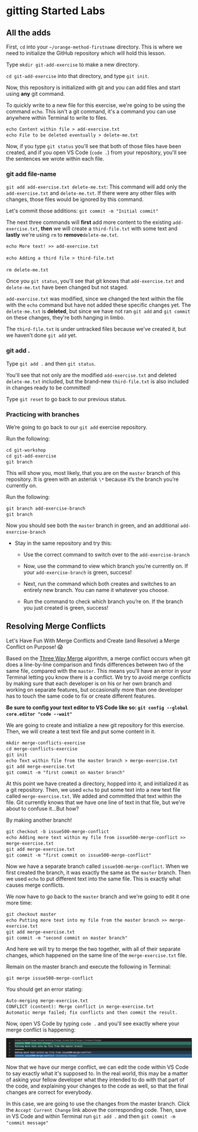# gitting Started Labs

## All the adds

First, `cd` into your `~/orange-method-firstname` directory. This is where we need to initialize the GitHub repository which will hold this lesson.

Type `mkdir git-add-exercise` to make a new directory.

`cd git-add-exercise` into that directory, and type `git init`.

Now, this repository is initialized with git and you can add files and start using **any** git command.

To quickly write to a new file for this exercise, we're going to be using the command `echo`. This isn't a git command, it's a command you can use anywhere within Terminal to write to files.

```
echo Content within file > add-exercise.txt
echo File to be deleted eventually > delete-me.txt
```

Now, if you type `git status` you'll see that both of those files have been created, and if you open VS Code (`code .`) from your repository, you'll see the sentences we wrote within each file.

###  git add file-name

`git add add-exercise.txt delete-me.txt`: This command will add only the `add-exercise.txt` and `delete-me.txt`. If there were any other files with changes, those files would be ignored by this command.

Let's commit those additions: `git commit -m "Initial commit"`

The next three commands will **first** add more content to the existing `add-exercise.txt`, **then** we will create a `third-file.txt` with some text and **lastly** we're using `rm` to **remove**`delete-me.txt`.

```
echo More text! >> add-exercise.txt

echo Adding a third file > third-file.txt

rm delete-me.txt
```

Once you `git status`, you'll see that git knows that `add-exercise.txt` and `delete-me.txt` have been changed but not staged.

`add-exercise.txt` was modified, since we changed the text within the file with the `echo` command but have not added these specific changes yet. The `delete-me.txt` is **deleted**, but since we have not ran `git add` and `git commit` on these changes, they're both hanging in limbo.

The `third-file.txt` is under untracked files because we've created it, but we haven't done `git add` yet.


###  git add .

Type `git add .` and then `git status`.

You'll see that not only are the modified `add-exercise.txt` and deleted `delete-me.txt` included, but the brand-new `third-file.txt` is also included in changes ready to be committed!

Type `git reset` to go back to our previous status.


### Practicing with branches

We’re going to go back to our `git add` exercise repository.

Run the following:

```
cd git-workshop
cd git-add-exercise
git branch
```

This will show you, most likely, that you are on the `master` branch of this repository. It is green with an asterisk `\*` because it’s the branch you’re currently on.

Run the following:

```
git branch add-exercise-branch
git branch
```

Now you should see both the `master` branch in green, and an additional `add-exercise-branch`

- Stay in the same repository and try this:
    
    
    - Use the correct command to switch over to the `add-exercise-branch`
        
    - Now, use the command to view which branch you’re currently on. If your `add-exercise-branch` is green, success!
        
    - Next, run the command which both creates and switches to an entirely new branch. You can name it whatever you choose.
        
    - Run the command to check which branch you’re on. If the branch you just created is green, success!

## Resolving Merge Conflicts

Let's Have Fun With Merge Conflicts and Create (and Resolve) a Merge Conflict on Purpose! 😱

Based on the [Three Way Merge](https://en.wikipedia.org/wiki/Merge_(version_control)#Three-way_merge) algorithm, a merge conflict occurs when git does a line-by-line comparison and finds differences between two of the same file, compared with the `master`. This means you'll have an error in your Terminal letting you know there is a conflict. We try to avoid merge conflicts by making sure that each developer is on his or her own branch and working on separate features, but occasionally more than one developer has to touch the same code to fix or create different features.

**Be sure to config your text editor to VS Code like so: `git config --global core.editor "code --wait"`**

We are going to create and initialize a new git repository for this exercise. Then, we will create a test text file and put some content in it.


```
mkdir merge-conflicts-exercise
cd merge-conflicts-exercise
git init
echo Text within file from the master branch > merge-exercise.txt
git add merge-exercise.txt
git commit -m "first commit on master branch"
```

At this point we have created a directory, hopped into it, and initialized it as a git repository. Then, we used `echo` to put some text into a new text file called `merge-exercise.txt`. We added and committed that text within the file. Git currently knows that we have one line of text in that file, but we're about to confuse it…​But how?

By making another branch!

```
git checkout -b issue500-merge-conflict
echo Adding more text within my file from issue500-merge-conflict >> merge-exercise.txt
git add merge-exercise.txt
git commit -m "first commit on issue500-merge-conflict"
```

Now we have a separate branch called `issue500-merge-conflict`. When we first created the branch, it was exactly the same as the `master` branch. Then we used `echo` to put different text into the same file. This is exactly what causes merge conflicts.

We now have to go back to the `master` branch and we're going to edit it one more time:

```
git checkout master
echo Putting more text into my file from the master branch >> merge-exercise.txt
git add merge-exercise.txt
git commit -m "second commit on master branch"
```

And here we will try to merge the two together, with all of their separate changes, which happened on the same line of the `merge-exercise.txt` file.

Remain on the master branch and execute the following in Terminal:

```
git merge issue500-merge-conflict
```

You should get an error stating:

```
Auto-merging merge-exercise.txt
CONFLICT (content): Merge conflict in merge-exercise.txt
Automatic merge failed; fix conflicts and then commit the result.
```

Now, open VS Code by typing `code .` and you'll see exactly where your merge conflict is happening:

![merge conflict exercise](../images/merge-conflict-exercise.png)

Now that we have our merge conflict, we can edit the code within VS Code to say exactly what it's supposed to. In the real world, this may be a matter of asking your fellow developer what they intended to do with that part of the code, and explaining your changes to the code as well, so that the final changes are correct for everybody.

In this case, we are going to use the changes from the master branch. Click the `Accept Current Change` link above the corresponding code. Then, save in VS Code and within Terminal run `git add .` and then `git commit -m "commit message"`